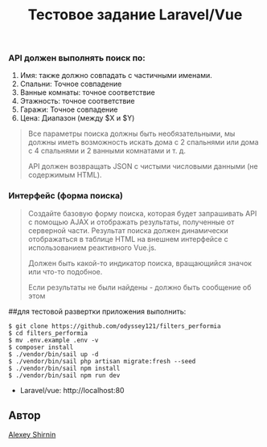 <!-- title: Тестовое задание -->
<p>
    <h1 align="center">Тестовое задание Laravel/Vue</h1>
    <br>
</p>

### API должен выполнять поиск по:

1. Имя: также должно совпадать с частичными именами.
2. Спальни: Точное совпадение
3. Ванные комнаты: точное соответствие
4. Этажность: точное соответствие
5. Гаражи: Точное совпадение
6. Цена: Диапазон (между $X и $Y)

> Все параметры поиска должны быть необязательными, мы должны иметь возможность
искать дома с 2 спальнями или дома с 4 спальнями и 2 ванными комнатами и т. д.
> 
> API должен возвращать JSON с чистыми числовыми данными (не содержимым
HTML).

### Интерфейс (форма поиска)

>Создайте базовую форму поиска, которая будет запрашивать API с помощью AJAX и
отображать результаты, полученные от серверной части. Результат поиска должен
динамически отображаться в таблице HTML на внешнем интерфейсе с использованием
реактивного Vue.js.
> 
> Должен быть какой-то индикатор поиска, вращающийся значок или что-то подобное.
> 
>Если результаты не были найдены - должно быть сообщение об этом

##для тестовой развертки приложения выполнить:

    $ git clone https://github.com/odyssey121/filters_performia
    $ cd filters_performia
    $ mv .env.example .env -v
    $ composer install
    $ ./vendor/bin/sail up -d
    $ ./vendor/bin/sail php artisan migrate:fresh --seed
    $ ./vendor/bin/sail npm install
    $ ./vendor/bin/sail npm run dev

- Laravel/vue: http://localhost:80

## Автор

[Alexey Shirnin](https://github.com/odyssey121/)

